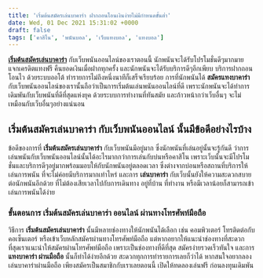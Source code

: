 ```yaml
---
title: 'เริ่มต้นสมัครเล่นบาคาร่า ฝากถอนโอนเงินง่ายไม่มีกำหนดขั้นต่ำ'
date: Wed, 01 Dec 2021 15:31:02 +0000
draft: false
tags: ['คาสิโน', 'พนันบอล', 'เว็บแทงบอล', 'แทงบอล']
---
```


**[เริ่มต้นสมัครเล่นบาคาร่า](/archives/)** กับเว็บพนันออนไลน์ของเราตอนนี้ นักพนันจะได้รับโปรโมชั่นดีๆมากมาย แจกเครดิตแทงฟรี คืนยอดเงินเมื่อฝากทุกครั้ง และนักพนันจะได้รับบริการดีๆอีกเพียบ บริการฝากถอนโอนไว ด้วยระบบออโต้ ทำรายการไม่ถึงหนึ่งนาทีก็เสร็จเรียบร้อย การที่นักพนันได้ **สมัครแทงบาคาร่า** กับเว็บพนันออนไลน์ของเรานั้นถือว่าเป็นการเริ่มต้นเล่นพนันออนไลน์ที่ดี เพราะนักพนันจะได้ทำการเดิมพันกับเว็บพนันที่ดีที่สุดแห่งยุค ด้วยระบบการทำงานที่ทันสมัย และก้าวหน้ากว่าเว็บอื่นๆ จะไม่เหมือนกับเว็บอื่นๆอย่างแน่นอน

**เริ่มต้นสมัครเล่นบาคาร่า กับเว็บพนันออนไลน์ นั้นมีข้อดีอย่างไรบ้าง**
----------------------------------------------------------------------

ข้อดีของการที่ **เริ่มต้นสมัครเล่นบาคาร่า** กับเว็บพนันมีอยู่มาก ซึ่งนักพนันที่เล่นอยู่นั้นจะรู้กันดี ว่าการเล่นพนันกับเว็บพนันออนไลน์นั้นได้อะไรมากกว่าการเล่นกับบ่นหรือคาสิโน เพราะเว็บนั้นจะมีโปรโมชั่นและบริการดีๆอยู่มากพร้อมมอบให้กับนักพนันอยู่ตลอดเวลา ซึ่งต่างจากบ่อนหรือสถานที่บริการให้เล่นการพนัน ที่จะไม่ค่อยมีบริการมากเท่าไหร่ และการ **เล่นบาคาร่า** กับเว็บนั้นยังให้ความสะดวกสบายต่อนักพนันอีกด้วย ที่ไม่ต้องเสียเวลาไปกับการเดินทาง อยู่ที่บ้าน ที่ทำงาน หรือมีเวลาน้อยก็สามารถเข้าเล่นการพนันได้ง่าย

### **ขั้นตอนการ เริ่มต้นสมัครเล่นบาคาร่า ออนไลน์ ผ่านทางโทรศัพท์มือถือ**

วิธีการ **เริ่มต้นสมัครเล่นบาคาร่า** นั้นมีหลายช่องทางให้นักพนันได้เลือก เช่น คอมพิวเตอร์ โทรติดต่อกับคอเซ็นเตอร์ หรือเข้าเว็บหลักสมัครผ่านทางโทรศัพท์มือถือ แต่หากอยากให้แนะนำช่องทางที่สะดวกที่สุดเราแนะนำให้สมัครผ่านโทรศัพท์มือถือ เพราะเป็นช่องทางที่ดีที่สุด สมัครง่ายรวดเร็วทันใจ และการ **แทงบาคาร่า ผ่านมือถือ** นั้นก็ทำได้ง่ายอีกด้วย สะดวกทุกการทำรายการเลยก็ว่าได้ หากสนใจอยากลองเล่นบาคาร่าผ่านมือถือ เพียงสมัครเป็นสมาชิกกับเราเลยตอนนี้ เปิดให้ทดลองเล่นฟรี ก่อนลงทุนเดิมพัน